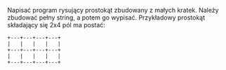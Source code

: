 Napisać program rysujący prostokąt zbudowany z małych kratek. Należy zbudować pełny string,
a potem go wypisać. Przykładowy prostokąt składający się 2x4 pól ma postać:
```
+---+---+---+---+
|   |   |   |   |
+---+---+---+---+
|   |   |   |   |
+---+---+---+---+
```
